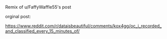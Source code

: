 Remix of u/FaffyWaffle55's post

orginal post:

https://www.reddit.com/r/dataisbeautiful/comments/kox4gg/oc_i_recorded_and_classified_every_15_minutes_of/
